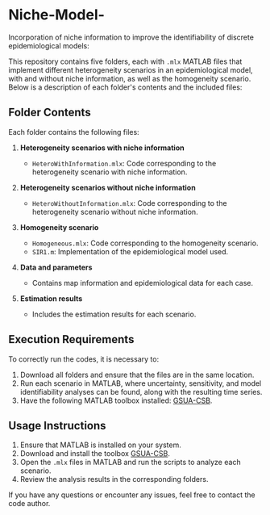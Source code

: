 # Niche-Model-

Incorporation of niche information to improve the identifiability of discrete epidemiological models:

This repository contains five folders, each with `.mlx` MATLAB files that implement different heterogeneity scenarios in an epidemiological model, with and without niche information, as well as the homogeneity scenario. Below is a description of each folder's contents and the included files:

## Folder Contents

Each folder contains the following files:

1. **Heterogeneity scenarios with niche information**
   - `HeteroWithInformation.mlx`: Code corresponding to the heterogeneity scenario with niche information.

2. **Heterogeneity scenarios without niche information**
   - `HeteroWithoutInformation.mlx`: Code corresponding to the heterogeneity scenario without niche information.

3. **Homogeneity scenario**
   - `Homogeneous.mlx`: Code corresponding to the homogeneity scenario.
   - `SIR1.m`: Implementation of the epidemiological model used.

4. **Data and parameters**
   - Contains map information and epidemiological data for each case.

5. **Estimation results**
   - Includes the estimation results for each scenario.

## Execution Requirements

To correctly run the codes, it is necessary to:

1. Download all folders and ensure that the files are in the same location.
2. Run each scenario in MATLAB, where uncertainty, sensitivity, and model identifiability analyses can be found, along with the resulting time series.
3. Have the following MATLAB toolbox installed: [GSUA-CSB](https://la.mathworks.com/matlabcentral/fileexchange/72637-gsua-csb).

## Usage Instructions

1. Ensure that MATLAB is installed on your system.
2. Download and install the toolbox [GSUA-CSB](https://la.mathworks.com/matlabcentral/fileexchange/72637-gsua-csb).
3. Open the `.mlx` files in MATLAB and run the scripts to analyze each scenario.
4. Review the analysis results in the corresponding folders.

If you have any questions or encounter any issues, feel free to contact the code author.


